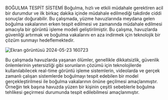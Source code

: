 BOĞULMA TESPİT SİSTEMİ
Boğulma, hızlı ve etkili müdahale gerektiren acil bir durumdur ve ilk birkaç dakika içinde müdahale edilmediği takdirde ciddi sonuçlar doğurabilir. Bu çalışmada, yüzme havuzlarında meydana gelen boğulma vakalarının erken tespit edilmesi ve zamanında müdahale edilmesi amacıyla bir görüntü işleme modeli geliştirilmiştir. Bu çalışma, havuzlarda güvenliği artırmak ve boğulma vakalarını en aza indirmek için teknolojik bir çözüm sunmayı hedeflemektedir. 

![Ekran görüntüsü 2024-05-23 160723](https://github.com/Samikosar/BogulmaTespitSistemi/assets/120650182/a49641aa-54b8-476e-80d4-02733ef02029)

Bu çalışmada havuzlarda yaşanan ölümler, genellikle dikkatsizlik, güvenlik önlemlerinin yetersizliği gibi sorunların çözümü için teknolojilerde kullanılabilecek real-time görüntü işleme sistemlerin, videolarda ve gerçek zamanlı çalışan sistemlerde boğulmayı tespit edebilen bir model gerçekleştirilmesi ile boğulma vakalarının önüne geçilmesi amaçlanmıştır. Örneğin tek başına havuzda yüzen bir kişinin çeşitli sebeblerle boğulma tehlikesi geçirmesi durumunda tespit edilebilmesi amaçlanmıştır.
